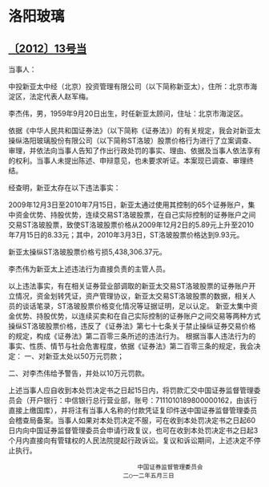 # 洛阳玻璃

## [〔2012〕13号当](http://www.csrc.gov.cn/pub/zjhpublic/G00306212/201206/t20120605_211087.htm)


当事人：

中投新亚太中经（北京）投资管理有限公司（以下简称新亚太），住所：北京市海淀区，法定代表人赵军梅。

李杰伟，男，1959年9月20日出生，时任新亚太顾问，住址：北京市海淀区。

依据《中华人民共和国证券法》（以下简称《证券法》）的有关规定，我会对新亚太操纵洛阳玻璃股份有限公司（以下简称ST洛玻）股票价格行为进行了立案调查、审理，并依法向当事人告知了作出行政处罚的事实、理由、依据及当事人依法享有的权利。当事人未提出陈述、申辩意见，也未要求听证。本案现已调查、审理终结。

经查明，新亚太存在以下违法事实：

2009年12月3日至2010年7月15日，新亚太通过使用其控制的65个证券账户，集中资金优势、持股优势，连续交易ST洛玻股票，在自己实际控制的证券账户之间交易ST洛玻股票，致使ST洛玻股票价格从2009年12月2日的5.89元上升至2010年7月15日的8.33元；其中，2010年3月3日，ST洛玻股票价格达到9.93元。

新亚太操纵ST洛玻股票价格亏损5,438,306.37元。

李杰伟为新亚太上述违法行为直接负责的主管人员。

以上违法事实，有在相关证券营业部调取的新亚太交易ST洛玻股票的证券账户开立情况，资金划转凭证，资产管理协议，新亚太交易ST洛玻股票的数据，相关人员的谈话笔录，ST洛玻股票价格变化情况等证据证明，足以认定。
新亚太集中资金优势、持股优势，以连续买卖和在自己实际控制的证券账户之间交易等两种方式操纵ST洛玻股票价格，违反了《证券法》第七十七条关于禁止操纵证券交易价格的规定，构成《证券法》第二百零三条所述的违法行为。
根据当事人违法行为的事实、性质、情节与社会危害程度，依据《证券法》第二百零三条的规定，我会决定：
一、对新亚太处以50万元罚款；

二、对李杰伟给予警告，并处以10万元罚款。

上述当事人应自收到本处罚决定书之日起15日内，将罚款汇交中国证券监督管理委员会（开户银行：中信银行总行营业部，账号：7111010189800000162，由该行直接上缴国库），并将注有当事人名称的付款凭证复印件送中国证券监督管理委员会稽查局备案。当事人如果对本处罚决定不服，可在收到本处罚决定书之日起60日内向中国证券监督管理委员会申请行政复议，也可在收到本处罚决定书之日起3个月内直接向有管辖权的人民法院提起行政诉讼。复议和诉讼期间，上述决定不停止执行。
 
 
 
 
                            
                                        中国证券监督管理委员会
                                    二○一二年五月三日 
